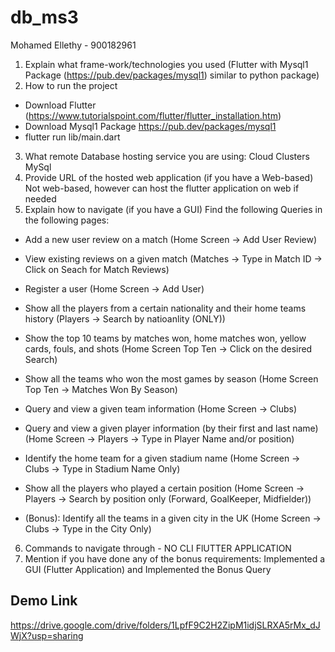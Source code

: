# db_ms3

Mohamed Ellethy - 900182961

1) Explain what frame-work/technologies you used (Flutter with Mysql1 Package (https://pub.dev/packages/mysql1) similar to python package)
2) How to run the project 
- Download Flutter (https://www.tutorialspoint.com/flutter/flutter_installation.htm) 
- Download Mysql1 Package https://pub.dev/packages/mysql1 
- flutter run lib/main.dart 
3) What remote Database hosting service you are using: 
Cloud Clusters MySql 
4) Provide URL of the hosted web application (if you have a Web-based) Not web-based, however can host the flutter application on web if needed
5) Explain how to navigate (if you have a GUI) 
Find the following Queries in the following pages: 

- Add a new user review on a match (Home Screen -> Add User Review)

- View existing reviews on a given match (Matches -> Type in Match ID -> Click on Seach for Match Reviews)

- Register a user (Home Screen -> Add User)
- Show all the players from a certain nationality and their home teams history (Players -> Search by natioanlity (ONLY))
- Show the top 10 teams by matches won, home matches won, yellow cards, fouls, and shots (Home Screen Top Ten -> Click on the desired Search)
- Show all the teams who won the most games by season (Home Screen Top Ten -> Matches Won By Season)
- Query and view a given team information (Home Screen -> Clubs)
- Query and view a given player information (by their first and last name) (Home Screen -> Players -> Type in Player Name and/or position)
- Identify the home team for a given stadium name (Home Screen -> Clubs -> Type in Stadium Name Only)
- Show all the players who played a certain position (Home Screen -> Players -> Search by position only (Forward, GoalKeeper, Midfielder))
- (Bonus): Identify all the teams in a given city in the UK (Home Screen -> Clubs -> Type in the City Only)

6) Commands to navigate through - NO CLI FlUTTER APPLICATION
7) Mention if you have done any of the bonus requirements: Implemented a GUI (Flutter Application) and Implemented the Bonus Query 

## Demo Link 

https://drive.google.com/drive/folders/1LpfF9C2H2ZipM1idjSLRXA5rMx_dJWjX?usp=sharing 




